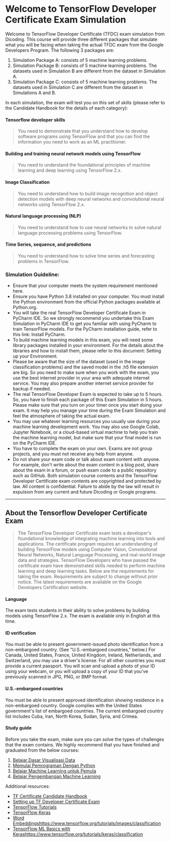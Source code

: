 # Welcome to TensorFlow Developer Certificate Exam Simulation

Welcome to TensorFlow Developer Certificate (TFDC) exam simulation from Dicoding. This course will provide three different packages that simulate what you will be facing when taking the actual TFDC exam from the Google Developers Program. The following 3 packages are:
1. Simulation Package A: consists of 5 machine learning problems. 
2. Simulation Package B: consists of 5 machine learning problems. The datasets used in Simulation B are different from the dataset in Simulation A.
3. Simulation Package C: consists of 5 machine learning problems. The datasets used in Simulation C are different from the dataset in Simulations A and B.

In each simulation, the exam will test you on this set of skills (please refer to the Candidate Handbook for the details of each category):

#### Tensorflow developer skills
> You need to demonstrate that you understand how to develop software programs using TensorFlow and that you can find the information you need to work as an ML practitioner.

#### Building and training neural network models using TensorFlow
> You need to understand the foundational principles of machine learning and deep learning using TensorFlow 2.x.

#### Image Classification
> You need to understand how to build image recognition and object detection models with deep neural networks and convolutional neural networks using TensorFlow 2.x.

#### Natural language processing (NLP)
> You need to understand how to use neural networks to solve natural language processing problems using TensorFlow.

#### Time Series, sequence, and predictions
> You need to understand how to solve time series and forecasting problems in TensorFlow.

### Simulation Guideline:

- Ensure that your computer meets the system requirement mentioned here.
- Ensure you have Python 3.8 installed on your computer. You must install the Python environment from the official Python packages available at Python.org.
- You will take the real TensorFlow Developer Certificate Exam in PyCharm IDE. So we strongly recommend you undertake this Exam Simulation in PyCharm IDE to get you familiar with using PyCharm to train TensorFlow models. For the PyCharm installation guide, refer to this link: Install PyCharm.
- To build machine learning models in this exam, you will need some library packages installed in your environment. For the details about the libraries and how to install them, please refer to this document: Setting up your Environment. 
- Please be aware that the size of the dataset (used in the image classification problems) and the saved model in the .h5 file extension are big. So you need to make sure when you work with the exam, you use the best internet provider in your area with adequate internet service. You may also prepare another internet service provider for backup if needed.
- The real TensorFlow Developer Exam is expected to take up to 5 hours. So, you have to finish each package of this Exam Simulation in 5 hours. Please make sure that you turn on your timer once you start doing your exam. It may help you manage your time during the Exam Simulation and feel the atmosphere of taking the actual exam.
- You may use whatever learning resources you usually use during your machine learning development work. You may also use Google Colab, Jupyter Notebook, or a cloud-based virtual machine to help you train the machine learning model, but make sure that your final model is run on the PyCharm IDE.
- You have to complete the exam on your own. Exams are not group projects, and you must not receive any help from anyone.
- Do not share your exam code or talk about exam content with anyone. For example, don't write about the exam content in a blog post, share about the exam in a forum, or push exam code to a public repository such as GitHub. Both simulation course contents and the TensorFlow Developer Certificate exam contents are copyrighted and protected by law. All content is confidential. Failure to abide by the law will result in expulsion from any current and future Dicoding or Google programs.

---

## About the Tensorflow Developer Certificate Exam

>The TensorFlow Developer Certificate exam tests a developer's foundational knowledge of integrating machine learning into tools and applications. The certificate program requires an understanding of building TensorFlow models using Computer Vision, Convolutional Neural Networks, Natural Language Processing, and real-world image data and strategies. TensorFlow Developers who have passed the certificate exam have demonstrated skills needed to perform machine learning and deep learning tasks. Below are the requirements for taking the exam. Requirements are subject to change without prior notice. The latest requirements are available on the Google Developers Certification website. 


#### Language

The exam tests students in their ability to solve problems by building models using TensorFlow 2.x. The exam is available only in English at this time.

#### ID verification

You must be able to present government-issued photo identification from a non-embargoed country. (See "U.S.-embargoed countries," below.) For Canada, United States, France, United Kingdom, Ireland, Netherlands, and Switzerland, you may use a driver's license. For all other countries you must provide a current passport.
You will scan and upload a photo of your ID using your webcam, or you will upload a copy of your ID that you've previously scanned in JPG, PNG, or BMP format.

#### U.S.-embargoed countries

You must be able to present approved identification showing residence in a non-embargoed country. Google complies with the United States government's list of embargoed countries. The current embargoed country list includes Cuba, Iran, North Korea, Sudan, Syria, and Crimea.

#### Study guide

Before you take the exam, make sure you can solve the types of challenges that the exam contains. We highly recommend that you have finished and graduated from the below courses:
1. [Belajar Dasar Visualisasi Data](https://www.dicoding.com/academies/177)
2. [Memulai Pemrograman Dengan Python](https://www.dicoding.com/academies/86)
3. [Belajar Machine Learning untuk Pemula](https://www.dicoding.com/academies/184)
4. [Belajar Pengembangan Machine Learning](https://www.dicoding.com/academies/185)

Additional resources:
- [TF Certificate Candidate Handbook](https://www.tensorflow.org/extras/cert/TF_Certificate_Candidate_Handbook.pdf)
- [Setting up TF Developer Certificate Exam](https://www.tensorflow.org/extras/cert/Setting_Up_TF_Developer_Certificate_Exam.pdf)
- [TensorFlow Tutorials](https://www.tensorflow.org/tutorials)
- [TensorFlow Keras](https://www.tensorflow.org/guide/keras)
- [Word Embeddings](https://www.tensorflow.org/tutorials/images/classification)https://www.tensorflow.org/tutorials/images/classification
- [TensorFlow ML Basics with Keras](https://www.tensorflow.org/tutorials/keras/classification)https://www.tensorflow.org/tutorials/keras/classification
